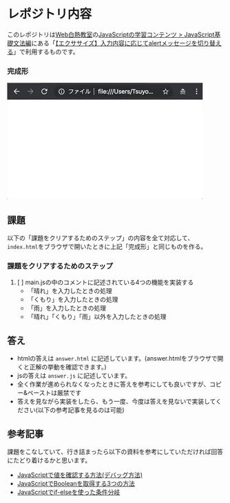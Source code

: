 # レポジトリ内容

このレポジトリは[Web白熱教室](https://tsuyopon.xyz/)の[JavaScriptの学習コンテンツ > JavaScript基礎文法編](https://tsuyopon.xyz/learning-contents/web-dev/javascript/javascript-grammar/)にある「[【エクササイズ】入力内容に応じてalertメッセージを切り替える](https://tsuyopon.xyz/learning-contents/web-dev/javascript/javascript-grammar/js_excercise_for_grammar_part_2/)」で利用するものです。


### 完成形

![完成形](./images/assignment.gif)

## 課題

以下の「課題をクリアするためのステップ」の内容を全て対応して、`index.html`をブラウザで開いたときに上記「完成形」と同じものを作る。

### 課題をクリアするためのステップ

1. [ ] main.jsの中のコメントに記述されている4つの機能を実装する
    - 「晴れ」を入力したときの処理
    - 「くもり」を入力したときの処理
    - 「雨」を入力したときの処理
    - 「晴れ」「くもり」「雨」以外を入力したときの処理

## 答え

- htmlの答えは `answer.html` に記述しています。(answer.htmlをブラウザで開くと正解の挙動を確認できます。)
- jsの答えは `answer.js` に記述しています。
- 全く作業が進められなくなったときに答えを参考にしても良いですが、コピー&ペーストは厳禁です
- 答えを見ながら実装をしたら、もう一度、今度は答えを見ないで実装してください(以下の参考記事を見るのは可能)

## 参考記事

課題をこなしていて、行き詰まったら以下の資料を参考にしていただければ回答にたどり着けるかと思います。

- [JavaScriptで値を確認する方法(デバッグ方法)](https://tsuyopon.xyz/learning-contents/web-dev/javascript/javascript-grammar/how-to-debug-js-code/)
- [JavaScriptでBooleanを取得する3つの方法](https://tsuyopon.xyz/learning-contents/web-dev/javascript/javascript-grammar/how-to-get-boolean-values/)
- [JavaScriptでif-elseを使った条件分岐](https://tsuyopon.xyz/learning-contents/web-dev/javascript/javascript-grammar/how-to-use-if-else-statements/)
